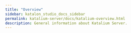 ```yaml
---
title: "Overview" 
sidebar: katalon_studio_docs_sidebar
permalink: katalium-server/docs/katalium-overview.html 
description: General information about Katalium Server.
---
```


